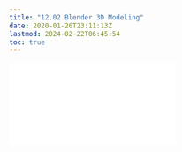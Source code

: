```yaml
---
title: "12.02 Blender 3D Modeling"
date: 2020-01-26T23:11:13Z
lastmod: 2024-02-22T06:45:54
toc: true
---
```


![Link to included file content](../../../../3d-modeling/blender/3d-modeling-basics-blender.md)
